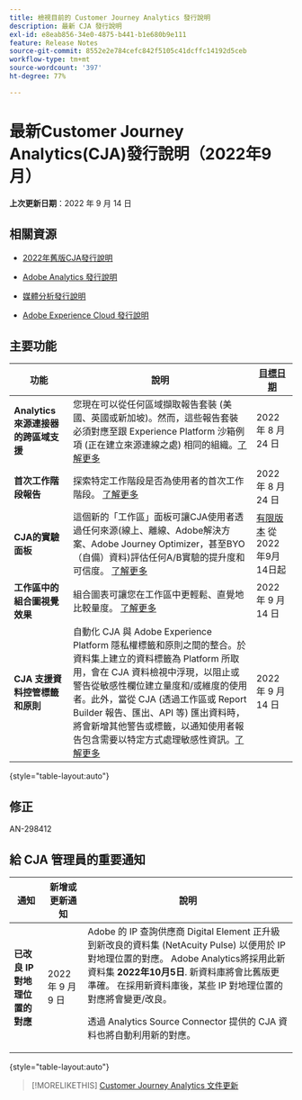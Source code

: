 ```yaml
---
title: 檢視目前的 Customer Journey Analytics 發行說明
description: 最新 CJA 發行說明
exl-id: e8eab856-34e0-4875-b441-b1e680b9e111
feature: Release Notes
source-git-commit: 8552e2e784cefc842f5105c41dcffc14192d5ceb
workflow-type: tm+mt
source-wordcount: '397'
ht-degree: 77%

---
```


# 最新Customer Journey Analytics(CJA)發行說明（2022年9月）

**上次更新日期**：2022 年 9 月 14 日

## 相關資源

* [2022年舊版CJA發行說明](/help/release-notes/2022.md)

* [Adobe Analytics 發行說明](https://experienceleague.adobe.com/docs/analytics/release-notes/latest.html?lang=zh-Hant)

* [媒體分析發行說明](https://experienceleague.adobe.com/docs/media-analytics/using/additional-resources/release-notes.html)

* [Adobe Experience Cloud 發行說明](https://experienceleague.adobe.com/docs/release-notes/experience-cloud/current.html)

## 主要功能

| 功能 | 說明 | [目標日期](/help/release-notes/releases.md) |
| ----------- | ---------- | ----- |
| **Analytics 來源連接器的跨區域支援** | 您現在可以從任何區域擷取報告套裝 (美國、英國或新加坡)。然而，這些報告套裝必須對應至跟 Experience Platform 沙箱例項 (正在建立來源連線之處) 相同的組織。[了解更多](https://experienceleague.adobe.com/docs/experience-platform/sources/ui-tutorials/create/adobe-applications/analytics.html) | 2022 年 8 月 24 日 |
| **首次工作階段報告** | 探索特定工作階段是否為使用者的首次工作階段。 [了解更多](/help/data-views/data-views-usecases.md) | 2022 年 8 月 24 日 |
| **CJA的實驗面板** | 這個新的「工作區」面板可讓CJA使用者透過任何來源(線上、離線、Adobe解決方案、Adobe Journey Optimizer，甚至BYO（自備）資料)評估任何A/B實驗的提升度和可信度。 [了解更多](/help/analysis-workspace/c-panels/experimentation.md) | [有限版本](/help/release-notes/releases.md) 從2022年9月14日起 |
| **工作區中的組合圖視覺效果** | 組合圖表可讓您在工作區中更輕鬆、直覺地比較量度。 [了解更多](/help/analysis-workspace/visualizations/combo-charts.md) | 2022 年 9 月 14 日 |
| **CJA 支援資料控管標籤和原則** | 自動化 CJA 與 Adobe Experience Platform 隱私權標籤和原則之間的整合。於資料集上建立的資料標籤為 Platform 所取用，會在 CJA 資料檢視中浮現，以阻止或警告從敏感性欄位建立量度和/或維度的使用者。此外，當從 CJA (透過工作區或 Report Builder 報告、匯出、API 等) 匯出資料時，將會新增其他警告或標籤，以通知使用者報告包含需要以特定方式處理敏感性資訊。[了解更多](/help/data-views/data-governance.md) | 2022 年 9 月 14 日 |

{style=&quot;table-layout:auto&quot;}

## 修正

AN-298412

## 給 CJA 管理員的重要通知

| 通知 | 新增或更新通知 | 說明 |
| --- | --- | --- |
| **已改良 IP 對地理位置的對應** | 2022 年 9 月 9 日 | Adobe 的 IP 查詢供應商 Digital Element 正升級到新改良的資料集 (NetAcuity Pulse) 以便用於 IP 對地理位置的對應。 Adobe Analytics將採用此新資料集 **2022年10月5日**. 新資料庫將會比舊版更準確。 在採用新資料庫後，某些 IP 對地理位置的對應將會變更/改良。<p> 透過 Analytics Source Connector 提供的 CJA 資料也將自動利用新的對應。 |

{style=&quot;table-layout:auto&quot;}

>[!MORELIKETHIS]
>[Customer Journey Analytics 文件更新](/help/release-notes/doc-changes.md)
